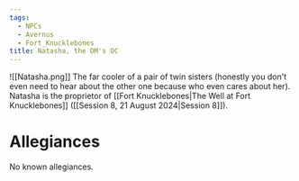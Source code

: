 ```yaml
---
tags:
  - NPCs
  - Avernus
  - Fort_Knucklebones
title: Natasha, the DM's OC
---
```

![[Natasha.png]]
The far cooler of a pair of twin sisters (honestly you don't even need to hear about the other one because who even cares about her). Natasha is the proprietor of [[Fort Knucklebones|The Well at Fort Knucklebones]] ([[Session 8, 21 August 2024|Session 8]]).
# Allegiances
No known allegiances.